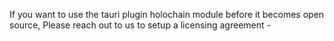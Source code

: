 If you want to use the tauri plugin holochain module before it becomes open source, Please reach out to us to setup a licensing agreement -
